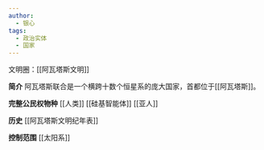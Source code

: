 ```yaml
---
author: 
  - 银心
tags:
  - 政治实体
  - 国家
---
```

文明圈：[[阿瓦塔斯文明]]

**简介**
阿瓦塔斯联合是一个横跨十数个恒星系的庞大国家，首都位于[[阿瓦塔斯]]。

**完整公民权物种**
[[人类]]
[[硅基智能体]]
[[亚人]]

**历史**
[[阿瓦塔斯文明纪年表]]

**控制范围**
[[太阳系]]
